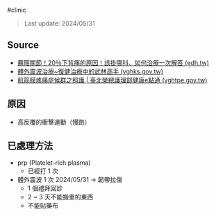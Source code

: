 #clinic

> Last update: 2024/05/31

## Source
- [薦髂關節！20％下背痛的原因！該掛哪科、如何治療一次解答 (edh.tw)](https://www.edh.tw/article/31206)
- [體外震波治療~復健治療中的武林高手 (vghks.gov.tw)](https://org.vghks.gov.tw/reh/News_Content.aspx?n=F508CA8B5B203ACF&sms=C7B85404936F1ACC&s=DC02B723F699D63B)
- [肌筋膜疼痛症候群之照護 | 臺北榮總護理部健康e點通 (vghtpe.gov.tw)](https://ihealth.vghtpe.gov.tw/media/468#:~:text=%E4%B8%80%E3%80%81%E4%BB%80%E9%BA%BC%E6%98%AF%E3%80%8C%E8%82%8C%E7%AD%8B,%E8%82%8C%E7%AD%8B%E8%86%9C%E7%96%BC%E7%97%9B%E7%97%87%E5%80%99%E7%BE%A4%E3%80%82)

## 原因
- 高反覆的衝擊運動（慢跑）

## 已處理方法
- prp (Platelet-rich plasma)
	- 已經打 1 次
- 體外震波 1  次 2024/05/31 -> 韌帶拉傷
	- 1 個禮拜回診
	- 2 ~ 3 天不能搬重的東西
	- 不能貼藥布